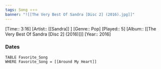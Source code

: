 ```yaml
---
tags: Song ⭐⭐⭐ 
banner: "![[The Very Best Of Sandra [Disc 2] (2016).jpg]]"
---
```

[Time:: 3:16]
[Artist:: [[Sandra]] ]
[Genre:: Pop]
[Played:: 5]
[Album:: [[The Very Best Of Sandra [Disc 2] (2016)]]]
[Year:: 2016]
### Dates
````dataview
TABLE Favorite_Song
WHERE Favorite_Song = [[Around My Heart]]
````
